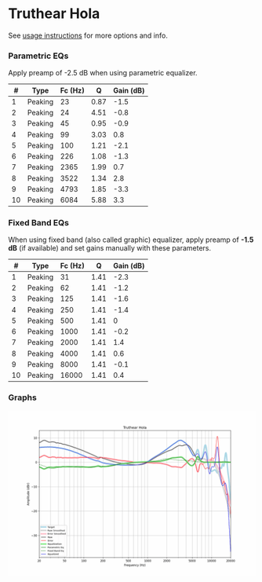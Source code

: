 # Truthear Hola
See [usage instructions](https://github.com/jaakkopasanen/AutoEq#usage) for more options and info.

### Parametric EQs
Apply preamp of -2.5 dB when using parametric equalizer.

|   # | Type    |   Fc (Hz) |    Q |   Gain (dB) |
|-----|---------|-----------|------|-------------|
|   1 | Peaking |        23 | 0.87 |        -1.5 |
|   2 | Peaking |        24 | 4.51 |        -0.8 |
|   3 | Peaking |        45 | 0.95 |        -0.9 |
|   4 | Peaking |        99 | 3.03 |         0.8 |
|   5 | Peaking |       100 | 1.21 |        -2.1 |
|   6 | Peaking |       226 | 1.08 |        -1.3 |
|   7 | Peaking |      2365 | 1.99 |         0.7 |
|   8 | Peaking |      3522 | 1.34 |         2.8 |
|   9 | Peaking |      4793 | 1.85 |        -3.3 |
|  10 | Peaking |      6084 | 5.88 |         3.3 |

### Fixed Band EQs
When using fixed band (also called graphic) equalizer, apply preamp of **-1.5 dB** (if available) and set gains manually with these parameters.

|   # | Type    |   Fc (Hz) |    Q |   Gain (dB) |
|-----|---------|-----------|------|-------------|
|   1 | Peaking |        31 | 1.41 |        -2.3 |
|   2 | Peaking |        62 | 1.41 |        -1.2 |
|   3 | Peaking |       125 | 1.41 |        -1.6 |
|   4 | Peaking |       250 | 1.41 |        -1.4 |
|   5 | Peaking |       500 | 1.41 |         0   |
|   6 | Peaking |      1000 | 1.41 |        -0.2 |
|   7 | Peaking |      2000 | 1.41 |         1.4 |
|   8 | Peaking |      4000 | 1.41 |         0.6 |
|   9 | Peaking |      8000 | 1.41 |        -0.1 |
|  10 | Peaking |     16000 | 1.41 |         0.4 |

### Graphs
![](./Truthear%20Hola.png)
